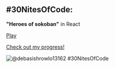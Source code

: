 ## #30NitesOfCode:
**"Heroes of sokoban"** in React 

[Play](https://heroes-of-sokoban.netlify.app/)

[Check out my progress!](https://www.codedex.io/@debasishrowlo13162/30-nites-of-code) 

  ![@debasishrowlo13162 #30NitesOfCode](https://www.codedex.io/api/petStatus?user=debasishrowlo13162)